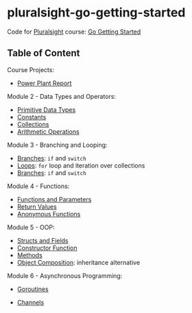 # pluralsight-go-getting-started

Code for [Pluralsight][1] course: [Go Getting Started][2]

## Table of Content

Course Projects:

- [Power Plant Report](projects/power_plant_report.go)

Module 2 - Data Types and Operators:

- [Primitive Data Types](module2/primitive_data_types.go)
- [Constants](module2/constants.go)
- [Collections](module2/collections.go)
- [Arithmetic Operations](module2/arithmetic_operations.go)

Module 3 - Branching and Looping:

- [Branches](module3/branches.go): `if` and `switch`
- [Loops](module3/loops.go): `for` loop and iteration over collections
- [Branches](module3/branches.go): `if` and `switch`

Module 4 - Functions:

- [Functions and Parameters](module4/func_and_params.go)
- [Return Values](module4/return_vals.go)
- [Anonymous Functions](module4/lambda.go)

Module 5 - OOP:

- [Structs and Fields](module5/structs_and_fields.go)
- [Constructor Function](module5/constructor_funcs.go)
- [Methods](module5/methods.go)
- [Object Composition](module5/object_composition.go): inheritance alternative

Module 6 - Asynchronous Programming:

- [Goroutines](module6/goroutines.go)
- [Channels](module6/channels.go)

  [1]: https://www.pluralsight.com/
  [2]: https://app.pluralsight.com/library/courses/go-getting-started/table-of-contents
